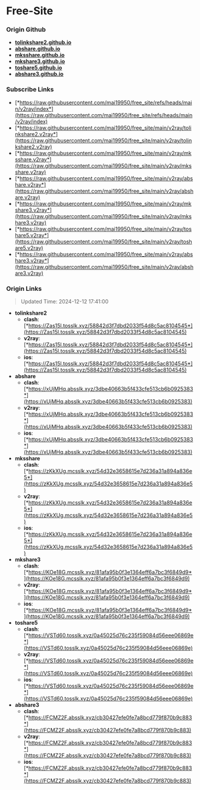 # Free-Site

### Origin Github

- [**tolinkshare2.github.io**](https://github.com/tolinkshare2/tolinkshare2.github.io)
- [**abshare.github.io**](https://github.com/abshare/abshare.github.io)
- [**mksshare.github.io**](https://github.com/mksshare/mksshare.github.io)
- [**mkshare3.github.io**](https://github.com/mkshare3/mkshare3.github.io)
- [**toshare5.github.io**](https://github.com/toshare5/toshare5.github.io)
- [**abshare3.github.io**](https://github.com/abshare3/abshare3.github.io)

### Subscribe Links

- [*https://raw.githubusercontent.com/mai19950/free_site/refs/heads/main/v2ray/index*](https://raw.githubusercontent.com/mai19950/free_site/refs/heads/main/v2ray/index)
- [*https://raw.githubusercontent.com/mai19950/free_site/main/v2ray/tolinkshare2.v2ray*](https://raw.githubusercontent.com/mai19950/free_site/main/v2ray/tolinkshare2.v2ray)
- [*https://raw.githubusercontent.com/mai19950/free_site/main/v2ray/mksshare.v2ray*](https://raw.githubusercontent.com/mai19950/free_site/main/v2ray/mksshare.v2ray)
- [*https://raw.githubusercontent.com/mai19950/free_site/main/v2ray/abshare.v2ray*](https://raw.githubusercontent.com/mai19950/free_site/main/v2ray/abshare.v2ray)
- [*https://raw.githubusercontent.com/mai19950/free_site/main/v2ray/mkshare3.v2ray*](https://raw.githubusercontent.com/mai19950/free_site/main/v2ray/mkshare3.v2ray)
- [*https://raw.githubusercontent.com/mai19950/free_site/main/v2ray/toshare5.v2ray*](https://raw.githubusercontent.com/mai19950/free_site/main/v2ray/toshare5.v2ray)
- [*https://raw.githubusercontent.com/mai19950/free_site/main/v2ray/abshare3.v2ray*](https://raw.githubusercontent.com/mai19950/free_site/main/v2ray/abshare3.v2ray)

### Origin Links

> Updated Time: 2024-12-12 17:41:00

- **tolinkshare2**
  - **clash**: [*https://Zas15l.tosslk.xyz/58842d3f7dbd2033f54d8c5ac8104545*](https://Zas15l.tosslk.xyz/58842d3f7dbd2033f54d8c5ac8104545)
  - **v2ray**: [*https://Zas15l.tosslk.xyz/58842d3f7dbd2033f54d8c5ac8104545*](https://Zas15l.tosslk.xyz/58842d3f7dbd2033f54d8c5ac8104545)
  - **ios**: [*https://Zas15l.tosslk.xyz/58842d3f7dbd2033f54d8c5ac8104545*](https://Zas15l.tosslk.xyz/58842d3f7dbd2033f54d8c5ac8104545)
- **abshare**
  - **clash**: [*https://xUjMHq.absslk.xyz/3dbe40663b5f433cfe513cb6b0925383*](https://xUjMHq.absslk.xyz/3dbe40663b5f433cfe513cb6b0925383)
  - **v2ray**: [*https://xUjMHq.absslk.xyz/3dbe40663b5f433cfe513cb6b0925383*](https://xUjMHq.absslk.xyz/3dbe40663b5f433cfe513cb6b0925383)
  - **ios**: [*https://xUjMHq.absslk.xyz/3dbe40663b5f433cfe513cb6b0925383*](https://xUjMHq.absslk.xyz/3dbe40663b5f433cfe513cb6b0925383)
- **mksshare**
  - **clash**: [*https://zKkXUg.mcsslk.xyz/54d32e3658615e7d236a31a894a836e5*](https://zKkXUg.mcsslk.xyz/54d32e3658615e7d236a31a894a836e5)
  - **v2ray**: [*https://zKkXUg.mcsslk.xyz/54d32e3658615e7d236a31a894a836e5*](https://zKkXUg.mcsslk.xyz/54d32e3658615e7d236a31a894a836e5)
  - **ios**: [*https://zKkXUg.mcsslk.xyz/54d32e3658615e7d236a31a894a836e5*](https://zKkXUg.mcsslk.xyz/54d32e3658615e7d236a31a894a836e5)
- **mkshare3**
  - **clash**: [*https://KOe18G.mcsslk.xyz/81afa95b0f3e1364eff6a7bc3f6849d9*](https://KOe18G.mcsslk.xyz/81afa95b0f3e1364eff6a7bc3f6849d9)
  - **v2ray**: [*https://KOe18G.mcsslk.xyz/81afa95b0f3e1364eff6a7bc3f6849d9*](https://KOe18G.mcsslk.xyz/81afa95b0f3e1364eff6a7bc3f6849d9)
  - **ios**: [*https://KOe18G.mcsslk.xyz/81afa95b0f3e1364eff6a7bc3f6849d9*](https://KOe18G.mcsslk.xyz/81afa95b0f3e1364eff6a7bc3f6849d9)
- **toshare5**
  - **clash**: [*https://VSTd60.tosslk.xyz/0a45025d76c235f59084d56eee06869e*](https://VSTd60.tosslk.xyz/0a45025d76c235f59084d56eee06869e)
  - **v2ray**: [*https://VSTd60.tosslk.xyz/0a45025d76c235f59084d56eee06869e*](https://VSTd60.tosslk.xyz/0a45025d76c235f59084d56eee06869e)
  - **ios**: [*https://VSTd60.tosslk.xyz/0a45025d76c235f59084d56eee06869e*](https://VSTd60.tosslk.xyz/0a45025d76c235f59084d56eee06869e)
- **abshare3**
  - **clash**: [*https://FCMZ2F.absslk.xyz/cb30427efe0fe7a8bcd779f870b9c883*](https://FCMZ2F.absslk.xyz/cb30427efe0fe7a8bcd779f870b9c883)
  - **v2ray**: [*https://FCMZ2F.absslk.xyz/cb30427efe0fe7a8bcd779f870b9c883*](https://FCMZ2F.absslk.xyz/cb30427efe0fe7a8bcd779f870b9c883)
  - **ios**: [*https://FCMZ2F.absslk.xyz/cb30427efe0fe7a8bcd779f870b9c883*](https://FCMZ2F.absslk.xyz/cb30427efe0fe7a8bcd779f870b9c883)
